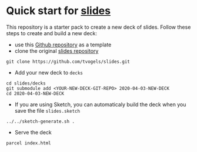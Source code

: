 # Quick start for [slides](https://github.com/tvogels/slides)

This repository is a starter pack to create a new deck of slides. Follow these steps to create and build a new deck:

- use this [Github repository](https://github.com/jbcdnr/slides--starter-pack) as a template
- clone the original [slides repository](https://github.com/tvogels/slides)

```
git clone https://github.com/tvogels/slides.git
```

- Add your new deck to `decks`

```
cd slides/decks
git submodule add <YOUR-NEW-DECK-GIT-REPO> 2020-04-03-NEW-DECK
cd 2020-04-03-NEW-DECK
```

- If you are using Sketch, you can automaticaly build the deck when you save the file `slides.sketch`

```
../../sketch-generate.sh .
```


- Serve the deck

```
parcel index.html
```

